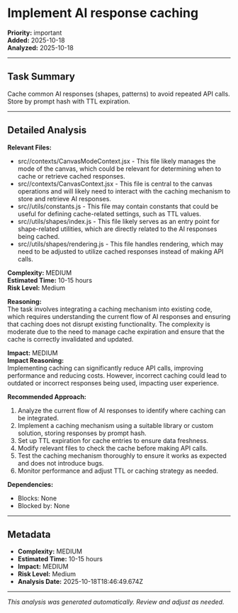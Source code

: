 # Implement AI response caching

**Priority:** important  
**Added:** 2025-10-18  
**Analyzed:** 2025-10-18  

---

## Task Summary

Cache common AI responses (shapes, patterns) to avoid repeated API calls. Store by prompt hash with TTL expiration. 

---

## Detailed Analysis

**Relevant Files:**
- src//contexts/CanvasModeContext.jsx - This file likely manages the mode of the canvas, which could be relevant for determining when to cache or retrieve cached responses.
- src//contexts/CanvasContext.jsx - This file is central to the canvas operations and will likely need to interact with the caching mechanism to store and retrieve AI responses.
- src//utils/constants.js - This file may contain constants that could be useful for defining cache-related settings, such as TTL values.
- src//utils/shapes/index.js - This file likely serves as an entry point for shape-related utilities, which are directly related to the AI responses being cached.
- src//utils/shapes/rendering.js - This file handles rendering, which may need to be adjusted to utilize cached responses instead of making API calls.

**Complexity:** MEDIUM  
**Estimated Time:** 10-15 hours  
**Risk Level:** Medium  

**Reasoning:**  
The task involves integrating a caching mechanism into existing code, which requires understanding the current flow of AI responses and ensuring that caching does not disrupt existing functionality. The complexity is moderate due to the need to manage cache expiration and ensure that the cache is correctly invalidated and updated.

**Impact:** MEDIUM  
**Impact Reasoning:**  
Implementing caching can significantly reduce API calls, improving performance and reducing costs. However, incorrect caching could lead to outdated or incorrect responses being used, impacting user experience.

**Recommended Approach:**
1. Analyze the current flow of AI responses to identify where caching can be integrated.
2. Implement a caching mechanism using a suitable library or custom solution, storing responses by prompt hash.
3. Set up TTL expiration for cache entries to ensure data freshness.
4. Modify relevant files to check the cache before making API calls.
5. Test the caching mechanism thoroughly to ensure it works as expected and does not introduce bugs.
6. Monitor performance and adjust TTL or caching strategy as needed.

**Dependencies:**
- Blocks: None
- Blocked by: None

---

## Metadata

- **Complexity:** MEDIUM
- **Estimated Time:** 10-15 hours
- **Impact:** MEDIUM
- **Risk Level:** Medium
- **Analysis Date:** 2025-10-18T18:46:49.674Z

---

*This analysis was generated automatically. Review and adjust as needed.*
